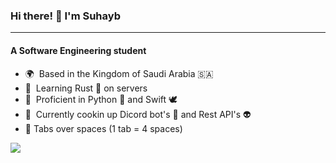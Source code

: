 ### Hi there! 👋 I'm Suhayb
---------------------
#### A Software Engineering student

- 🌍  Based in the Kingdom of Saudi Arabia 🇸🇦
- 🧠  Learning Rust 🦀 on servers
- 🥸  Proficient in Python 🐍 and Swift 🕊️
- 🚀  Currently cookin up Dicord bot's 🤖 and Rest API's 👽
- 🤠  Tabs over spaces (1 tab = 4 spaces)

<a href="https://git.io/streak-stats"><img src="https://github-readme-streak-stats.herokuapp.com?user=suhaybu&theme=github-dark&hide_border=true" /></a>
